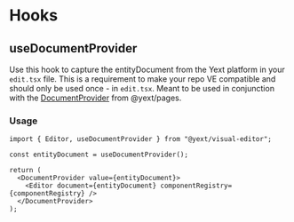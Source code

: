 # Hooks

## useDocumentProvider

Use this hook to capture the entityDocument from the Yext platform in your `edit.tsx` file.
This is a requirement to make your repo VE compatible and should only be used once - in `edit.tsx`.
Meant to be used in conjunction with the [DocumentProvider](https://github.com/yext/pages/blob/main/packages/pages/src/util/README.md#documentprovider) from @yext/pages.

### Usage

```tsx
import { Editor, useDocumentProvider } from "@yext/visual-editor";

const entityDocument = useDocumentProvider();

return (
  <DocumentProvider value={entityDocument}>
    <Editor document={entityDocument} componentRegistry={componentRegistry} />
  </DocumentProvider>
);
```
